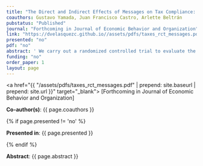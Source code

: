 ```yaml
---
title: "The Direct and Indirect Effects of Messages on Tax Compliance: Experimental Evidence from Peru"
coauthors: Gustavo Yamada, Juan Francisco Castro, Arlette Beltrán
pubstatus: "Published"
journal: "Forthcoming in Journal of Economic Behavior and Organization"
link: "https://dvelasquezc.github.io//assets/pdfs/taxes_rct_messages.pdf"
presented: "no"
pdf: "no"
abstract: ' We carry out a randomized controlled trial to evaluate the effect of three different types of messages sent to taxpayers on their compliance with the rental income tax (direct effect) and the spillovers produced on payments related to the capital gains and the self-employment income taxes. One message highlights detection, other appeals to social norms, and the third type appeals to altruism. We also perform a 15-month follow-up to determine if the treatment increases tax revenues in a sustained manner. Wefind that the message addressing detection produces a positive and sustained direct effect and a negative but transitory spillover on the other two taxes. The social norms message has no directeffect but produces a sustained negative spillover on the capital gains tax. The message appealing to altruism produces a transitory negative effect and no spillovers. We show there is substantial risk of overestimating the tax revenues produced by the messages if one relies only on their direct effects.'
funding: "no"
order_paper: 1
layout: page
---
```

<a href="{{ "/assets/pdfs/taxes_rct_messages.pdf" | prepend: site.baseurl | prepend: site.url }}" target="_blank"> [Forthcoming in Journal of Economic Behavior and Organization] </a>

<p><b>Co-author(s)</b>: {{ page.coauthors }} </p>

{% if page.presented != 'no' %}
<p><b>Presented in</b>: {{ page.presented }} </p>
{% endif %}

<div class ="text"><p><b>Abstract</b>: {{ page.abstract }} </p></div>
